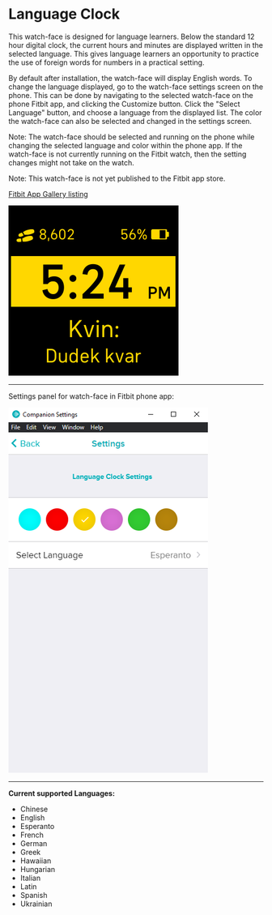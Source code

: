 # Language Clock
This watch-face is designed for language learners. Below the standard 12 hour digital clock, the current hours and minutes are displayed written in the selected language. This gives language learners an opportunity to practice the use of foreign words for numbers in a practical setting. 

By default after installation, the watch-face will display English words. To change the language displayed, go to the watch-face settings screen on the phone. This can be done by navigating to the selected watch-face on the phone Fitbit app, and clicking the Customize button. Click the "Select Language" button, and choose a language from the displayed list. The color the watch-face can also be selected and changed in the settings screen. 

Note: The watch-face should be selected and running on the phone while changing the selected language and color within the phone app. If the watch-face is not currently running on the Fitbit watch, then the setting changes might not take on the watch. 

Note: This watch-face is not yet published to the Fitbit app store. 

[Fitbit App Gallery listing](https://gallery.fitbit.com/details/7cbb3907-9a5c-413d-b066-77202726486c?key=0f7c31d1-c7cc-4bb4-8b95-341c4b53f7b8) 

![screenshot of watch-face](Screenshot.png)

---
Settings panel for watch-face in Fitbit phone app: 

![seetings panel in Fitbit phone app](Settings%20Panel.png)

---
**Current supported Languages:**
- Chinese 
- English  
- Esperanto 
- French  
- German  
- Greek  
- Hawaiian  
- Hungarian  
- Italian  
- Latin 
- Spanish 
- Ukrainian
